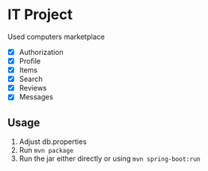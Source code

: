 # IT Project 

Used computers marketplace

- [x] Authorization
- [x] Profile
- [x] Items
- [x] Search
- [x] Reviews
- [x] Messages

## Usage
1. Adjust db.properties
2. Run `mvn package`
3. Run the jar either directly or using `mvn spring-boot:run`